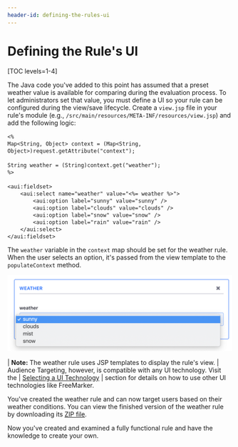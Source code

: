 ```yaml
---
header-id: defining-the-rules-ui
---
```


# Defining the Rule's UI

[TOC levels=1-4]

The Java code you've added to this point has assumed that a preset weather value
is available for comparing during the evaluation process. To let administrators
set that value, you must define a UI so your rule can be configured during the
view/save lifecycle. Create a `view.jsp`
file in your rule's module (e.g.,
`/src/main/resources/META-INF/resources/view.jsp`) and add the following logic:

```markup
<%
Map<String, Object> context = (Map<String, Object>)request.getAttribute("context");

String weather = (String)context.get("weather");
%>

<aui:fieldset>
    <aui:select name="weather" value="<%= weather %>">
        <aui:option label="sunny" value="sunny" />
        <aui:option label="clouds" value="clouds" />
        <aui:option label="snow" value="snow" />
        <aui:option label="rain" value="rain" />
    </aui:select>
</aui:fieldset>
```

The `weather` variable in the `context` map should be set for the weather rule.
When the user selects an option, it's passed from the view template to the
`populateContext` method.

![Figure 1: The weather rule uses a `select` drop-down box to set the weather value.](../../../images-dxp/select-box-rule.png)

| **Note:** The weather rule uses JSP templates to display the rule's view.
| Audience Targeting, however, is compatible with any UI technology. Visit the
| [Selecting a UI Technology](/develop/tutorial/-/knowledge_base/7-1/best-practices-for-rules#selecting-a-ui-technology)
| section for details on how to use other UI technologies like FreeMarker.

You've created the weather rule and can now target users based on their weather
conditions. You can view the finished version of the weather rule by downloading
its
[ZIP file](https://dev.liferay.com/documents/10184/2061898/weather-7-1.zip/cefa8c43-1188-49b2-b400-57228d1423fd?version=1.0&download=true).

Now you've created and examined a fully functional rule and have the knowledge
to create your own.

